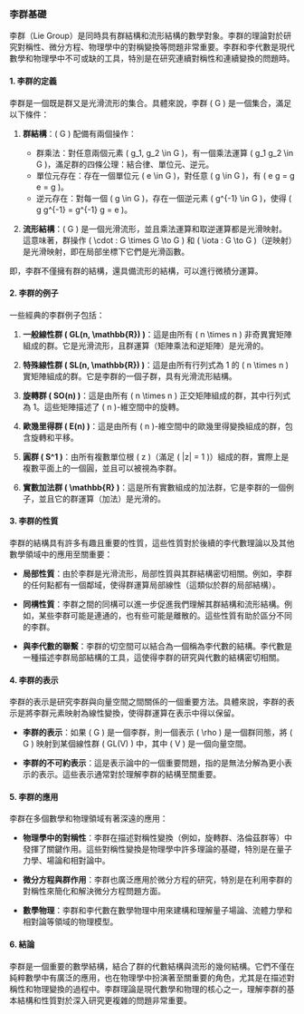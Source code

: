 ### 李群基礎

李群（Lie Group）是同時具有群結構和流形結構的數學對象。李群的理論對於研究對稱性、微分方程、物理學中的對稱變換等問題非常重要。李群和李代數是現代數學和物理學中不可或缺的工具，特別是在研究連續對稱性和連續變換的問題時。

#### 1. 李群的定義

李群是一個既是群又是光滑流形的集合。具體來說，李群 \( G \) 是一個集合，滿足以下條件：

1. **群結構**：\( G \) 配備有兩個操作：
   - 群乘法：對任意兩個元素 \( g_1, g_2 \in G \)，有一個乘法運算 \( g_1 g_2 \in G \)，滿足群的四條公理：結合律、單位元、逆元。
   - 單位元存在：存在一個單位元 \( e \in G \)，對任意 \( g \in G \)，有 \( e g = g e = g \)。
   - 逆元存在：對每一個 \( g \in G \)，存在一個逆元素 \( g^{-1} \in G \)，使得 \( g g^{-1} = g^{-1} g = e \)。

2. **流形結構**：\( G \) 是一個光滑流形，並且乘法運算和取逆運算都是光滑映射。這意味著，群操作 \( \cdot : G \times G \to G \) 和 \( \iota : G \to G \)（逆映射）是光滑映射，即在局部坐標下它們是光滑函數。

即，李群不僅擁有群的結構，還具備流形的結構，可以進行微積分運算。

#### 2. 李群的例子

一些經典的李群例子包括：

1. **一般線性群 \( GL(n, \mathbb{R}) \)**：這是由所有 \( n \times n \) 非奇異實矩陣組成的群。它是光滑流形，且群運算（矩陣乘法和逆矩陣）是光滑的。

2. **特殊線性群 \( SL(n, \mathbb{R}) \)**：這是由所有行列式為 1 的 \( n \times n \) 實矩陣組成的群。它是李群的一個子群，具有光滑流形結構。

3. **旋轉群 \( SO(n) \)**：這是由所有 \( n \times n \) 正交矩陣組成的群，其中行列式為 1。這些矩陣描述了 \( n \)-維空間中的旋轉。

4. **歐幾里得群 \( E(n) \)**：這是由所有 \( n \)-維空間中的歐幾里得變換組成的群，包含旋轉和平移。

5. **圓群 \( S^1 \)**：由所有複數單位根 \( z \)（滿足 \( |z| = 1 \)）組成的群，實際上是複數平面上的一個圓，並且可以被視為李群。

6. **實數加法群 \( \mathbb{R} \)**：這是所有實數組成的加法群，它是李群的一個例子，並且它的群運算（加法）是光滑的。

#### 3. 李群的性質

李群的結構具有許多有趣且重要的性質，這些性質對於後續的李代數理論以及其他數學領域中的應用至關重要：

- **局部性質**：由於李群是光滑流形，局部性質與其群結構密切相關。例如，李群的任何點都有一個鄰域，使得群運算局部線性（這類似於群的局部結構）。

- **同構性質**：李群之間的同構可以進一步促進我們理解其群結構和流形結構。例如，某些李群可能是連通的，也有些可能是離散的。這些性質有助於區分不同的李群。

- **與李代數的聯繫**：李群的切空間可以結合為一個稱為李代數的結構。李代數是一種描述李群局部結構的工具，這使得李群的研究與代數的結構密切相關。

#### 4. 李群的表示

李群的表示是研究李群與向量空間之間關係的一個重要方法。具體來說，李群的表示是將李群元素映射為線性變換，使得群運算在表示中得以保留。

- **李群的表示**：如果 \( G \) 是一個李群，則一個表示 \( \rho \) 是一個群同態，將 \( G \) 映射到某個線性群 \( GL(V) \) 中，其中 \( V \) 是一個向量空間。

- **李群的不可約表示**：這是表示論中的一個重要問題，指的是無法分解為更小表示的表示。這些表示通常對於理解李群的結構至關重要。

#### 5. 李群的應用

李群在多個數學和物理領域有著深遠的應用：

- **物理學中的對稱性**：李群在描述對稱性變換（例如，旋轉群、洛倫茲群等）中發揮了關鍵作用。這些對稱性變換是物理學中許多理論的基礎，特別是在量子力學、場論和相對論中。

- **微分方程與群作用**：李群也廣泛應用於微分方程的研究，特別是在利用李群的對稱性來簡化和解決微分方程問題方面。

- **數學物理**：李群和李代數在數學物理中用來建構和理解量子場論、流體力學和相對論等領域的物理模型。

#### 6. 結論

李群是一個重要的數學結構，結合了群的代數結構與流形的幾何結構。它們不僅在純粹數學中有廣泛的應用，也在物理學中扮演著至關重要的角色，尤其是在描述對稱性和物理變換的過程中。李群理論是現代數學和物理的核心之一，理解李群的基本結構和性質對於深入研究更複雜的問題非常重要。